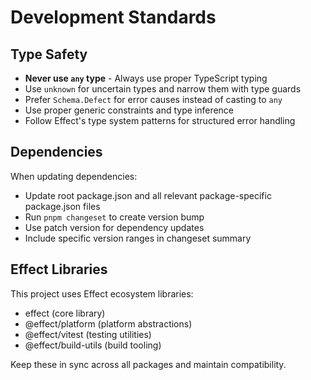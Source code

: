 # Development Standards

## Type Safety

- **Never use `any` type** - Always use proper TypeScript typing
- Use `unknown` for uncertain types and narrow them with type guards
- Prefer `Schema.Defect` for error causes instead of casting to `any`
- Use proper generic constraints and type inference
- Follow Effect's type system patterns for structured error handling

## Dependencies

When updating dependencies:
- Update root package.json and all relevant package-specific package.json files
- Run `pnpm changeset` to create version bump
- Use patch version for dependency updates
- Include specific version ranges in changeset summary

## Effect Libraries

This project uses Effect ecosystem libraries:
- effect (core library)
- @effect/platform (platform abstractions)
- @effect/vitest (testing utilities)
- @effect/build-utils (build tooling)

Keep these in sync across all packages and maintain compatibility.